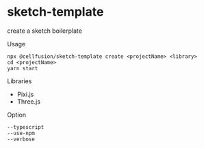# sketch-template

create a sketch boilerplate

Usage

```
npx @cellfusion/sketch-template create <projectName> <library>
cd <projectName>
yarn start
```

Libraries

* Pixi.js
* Three.js

Option

```
--typescript
--use-npm
--verbose
```

